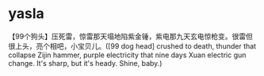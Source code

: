 # yasla
【99个狗头】压死雷，惊雷那天塌地陷紫金锤，紫电那九天玄电惊枪变。很雷但很上头，亮个相吧，小宝贝儿。([99 dog head] crushed to death, thunder that collapse Zijin hammer, purple electricity that nine days Xuan electric gun change. It's sharp, but it's heady. Shine, baby.)

